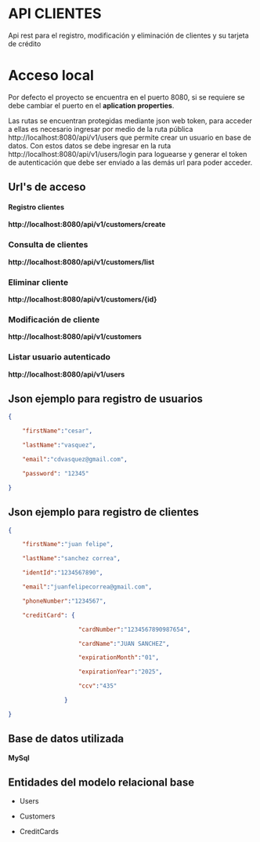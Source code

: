 # API CLIENTES

Api rest para el registro, modificación y eliminación de clientes y su tarjeta de crédito

# Acceso local

Por defecto el proyecto se encuentra en el puerto 8080, si se requiere se debe cambiar el puerto en el **aplication properties**.

Las rutas se encuentran protegidas mediante json web token, para acceder a ellas es necesario ingresar por medio de la ruta pública  http://localhost:8080/api/v1/users 
que permite crear un usuario en base de datos.
Con estos datos se debe ingresar en la ruta http://localhost:8080/api/v1/users/login para loguearse y generar el token de autenticación que debe ser enviado a las demás url para poder acceder.

## Url's de acceso

#### Registro clientes
**http://localhost:8080/api/v1/customers/create**

### Consulta de clientes

**http://localhost:8080/api/v1/customers/list**

### Eliminar cliente 
**http://localhost:8080/api/v1/customers/{id}**

### Modificación de cliente

**http://localhost:8080/api/v1/customers**

### Listar usuario autenticado
**http://localhost:8080/api/v1/users**

## Json ejemplo  para registro de usuarios

```json
{

	"firstName":"cesar",

	"lastName":"vasquez",

	"email":"cdvasquez@gmail.com",

	"password": "12345"

}
```
## Json ejemplo  para registro de clientes
```json
{

	"firstName":"juan felipe",

	"lastName":"sanchez correa",

	"identId":"1234567890",

	"email":"juanfelipecorrea@gmail.com",

	"phoneNumber":"1234567",

	"creditCard": {

					"cardNumber":"1234567890987654",

					"cardName":"JUAN SANCHEZ",

					"expirationMonth":"01",

					"expirationYear":"2025",

					"ccv":"435"

				}

}
```


## Base de datos utilizada
**MySql**

## Entidades del modelo relacional base

- Users

- Customers

- CreditCards
